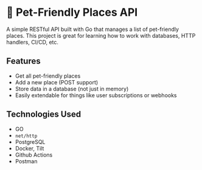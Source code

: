 # 🐾 Pet-Friendly Places API

A simple RESTful API built with Go that manages a list of pet-friendly places. This project is great for learning how to work with databases, HTTP handlers, CI/CD, etc.
## Features

- Get all pet-friendly places  
- Add a new place (POST support)  
- Store data in a database (not just in memory)  
- Easily extendable for things like user subscriptions or webhooks  

## Technologies Used

- GO
- `net/http`
- PostgreSQL
- Docker, Tilt
- Github Actions
- Postman


